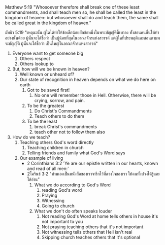 
Matthew 5:19 "Whosoever therefore shall break one of these least commandments, and shall teach men so, he shall be called the least in the kingdom of heaven: but whosoever shall do and teach them, the same shall be called great in the kingdom of heaven."

มัทธิว 5:19 "เหตุฉะนั้น ผู้ใดได้ทำให้ข้อเล็กน้อยสักข้อหนึ่งในพระบัญญัตินี้เบาลง ทั้งสอนคนอื่นให้ทำอย่างนั้นด้วย ผู้นั้นจะได้ชื่อว่า เป็นผู้น้อยที่สุดในอาณาจักรแห่งสวรรค์ แต่ผู้ใดที่ประพฤติและสอนตามพระบัญญัติ ผู้นั้นจะได้ชื่อว่า เป็นใหญ่ในอาณาจักรแห่งสวรรค์"

1. Everyone want to get someone big
	1. Others respect
	2. Others lookup to
2. But, how will we be known in heaven?
	1. Well known or unheard of?
	2. Our state of recognition in heaven depends on what we do here on earth
		1. Got to be saved first!
			1. No one will remember those in Hell. Otherwise, there will be crying, sorrow, and pain.
		2. To be the greatest
			1. Do Christ's Commandments
			2. Teach others to do them
		3. To be the least
			1. break Christ's commandments
			2. teach other not to follow them also
3. How do we teach?
    1. Teaching others God's word directly
        1. Teaching children in church
        2. Telling friends and family what God's Word says
    2. Our example of living
        - 2 Corinthians 3:2 'Ye are our epistle written in our hearts, known and read of all men:'
        - 2โครินธ์ 3:2 "ท่านเองเป็นหนังสือของเราจารึกไว้ที่ดวงใจของเรา ให้คนทั้งปวงได้รู้และได้อ่าน"
            1. What we do according to God's Word
                1. reading God's word
                2. Praying
                3. Witnessing
                4. Going to church
            2. What we don't do often speaks louder
                1. Not reading God's Word at home tells others in house it's not important to you
                2. Not praying teaching others that it's not important
                3. Not witnessing tells others that Hell isn't real
                4. Skipping church teaches others that it's optional
